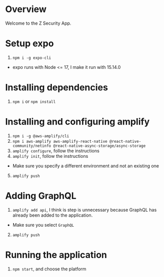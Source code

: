 # Overview

Welcome to the Z Security App.

# Setup expo

1. `npm i -g expo-cli`
  * expo runs with Node <= 17, I make it run with 15.14.0

# Installing dependencies

1. `npm i` or `npm install`

# Installing and configuring amplify

1. `npm i -g @aws-amplify/cli`
2. `npm i aws-amplify aws-amplify-react-native @react-native-community/netinfo @react-native-async-storage/async-storage`
3. `amplify configure`, follow the instructions
4. `amplify init`, follow the instructions 
  * Make sure you specify a different environment and not an existing one
5. `amplify push`

# Adding GraphQL

1. `amplify add api`, I think is step is unnecessary because GraphQL has already been added to the application.
  * Make sure you select `GraphQL`
2. `amplify push`

# Running the application

1. `npm start`, and choose the platform